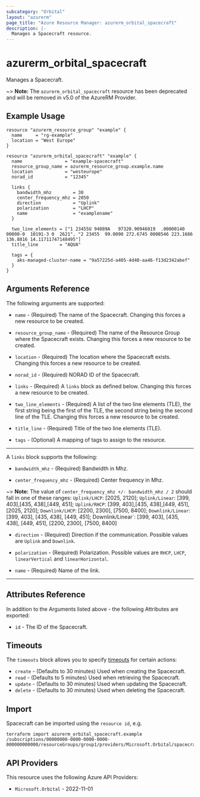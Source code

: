 ```yaml
---
subcategory: "Orbital"
layout: "azurerm"
page_title: "Azure Resource Manager: azurerm_orbital_spacecraft"
description: |-
  Manages a Spacecraft resource.
---
```


# azurerm_orbital_spacecraft

Manages a Spacecraft.

~> **Note:** The `azurerm_orbital_spacecraft` resource has been deprecated and will be removed in v5.0 of the AzureRM Provider.

## Example Usage

```hcl
resource "azurerm_resource_group" "example" {
  name     = "rg-example"
  location = "West Europe"
}

resource "azurerm_orbital_spacecraft" "example" {
  name                = "example-spacecraft"
  resource_group_name = azurerm_resource_group.example.name
  location            = "westeurope"
  norad_id            = "12345"

  links {
    bandwidth_mhz        = 30
    center_frequency_mhz = 2050
    direction            = "Uplink"
    polarization         = "LHCP"
    name                 = "examplename"
  }

  two_line_elements = ["1 23455U 94089A   97320.90946019  .00000140  00000-0  10191-3 0  2621", "2 23455  99.0090 272.6745 0008546 223.1686 136.8816 14.11711747148495"]
  title_line        = "AQUA"

  tags = {
    aks-managed-cluster-name = "9a57225d-a405-4d40-aa46-f13d2342abef"
  }
}
```

## Arguments Reference

The following arguments are supported:

* `name` - (Required) The name of the Spacecraft. Changing this forces a new resource to be created. 

* `resource_group_name` - (Required) The name of the Resource Group where the Spacecraft exists. Changing this forces a new resource to be created.

* `location` - (Required) The location where the Spacecraft exists. Changing this forces a new resource to be created.

* `norad_id` - (Required) NORAD ID of the Spacecraft.

* `links` - (Required) A `links` block as defined below. Changing this forces a new resource to be created.

* `two_line_elements` - (Required) A list of the two line elements (TLE), the first string being the first of the TLE, the second string being the second line of the TLE. Changing this forces a new resource to be created.

* `title_line` - (Required) Title of the two line elements (TLE).

* `tags` - (Optional) A mapping of tags to assign to the resource.

---

A `links` block supports the following:

* `bandwidth_mhz` - (Required) Bandwidth in Mhz.

* `center_frequency_mhz` - (Required) Center frequency in Mhz.

~> **Note:** The value of `center_frequency_mhz +/- bandwidth_mhz / 2` should fall in one of these ranges: `Uplink/LHCP`: [2025, 2120]; `Uplink/Linear`: [399, 403],[435, 438],[449, 451]; `Uplink/RHCP`: [399, 403],[435, 438],[449, 451],[2025, 2120]; `Downlink/LHCP`: [2200, 2300], [7500, 8400]; `Downlink/Linear`: [399, 403], [435, 438], [449, 451]; Downlink/Linear`: [399, 403], [435, 438], [449, 451], [2200, 2300], [7500, 8400]

* `direction` - (Required) Direction if the communication. Possible values are `Uplink` and `Downlink`.

* `polarization` - (Required) Polarization. Possible values are `RHCP`, `LHCP`, `linearVertical` and `linearHorizontal`.

* `name` - (Required) Name of the link.

---

## Attributes Reference

In addition to the Arguments listed above - the following Attributes are exported:

* `id` - The ID of the Spacecraft.

## Timeouts

The `timeouts` block allows you to specify [timeouts](https://www.terraform.io/docs/configuration/resources.html#timeouts) for certain actions:

* `create` - (Defaults to 30 minutes) Used when creating the Spacecraft.
* `read` - (Defaults to 5 minutes) Used when retrieving the Spacecraft.
* `update` - (Defaults to 30 minutes) Used when updating the Spacecraft.
* `delete` - (Defaults to 30 minutes) Used when deleting the Spacecraft.

## Import

Spacecraft can be imported using the `resource id`, e.g.

```shell
terraform import azurerm_orbital_spacecraft.example /subscriptions/00000000-0000-0000-0000-000000000000/resourceGroups/group1/providers/Microsoft.Orbital/spacecrafts/spacecraft1
```

## API Providers
<!-- This section is generated, changes will be overwritten -->
This resource uses the following Azure API Providers:

* `Microsoft.Orbital` - 2022-11-01
